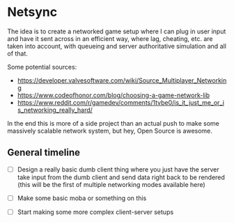 Netsync
=======

The idea is to create a networked game setup where I can plug in user input 
and have it sent across in an efficient way, where lag, cheating, etc. are 
taken into account, with queueing and server authoritative simulation and 
all of that.

Some potential sources:
- https://developer.valvesoftware.com/wiki/Source_Multiplayer_Networking
- https://www.codeofhonor.com/blog/choosing-a-game-network-lib
- https://www.reddit.com/r/gamedev/comments/1tvbe0/is_it_just_me_or_is_networking_really_hard/

In the end this is more of a side project than an actual push to make some 
massively scalable network system, but hey, Open Source is awesome.

General timeline
----------------

- [ ] Design a really basic dumb client thing where you just have the server 
      take input from the dumb client and send data right back to be rendered
      (this will be the first of multiple networking modes available here)
- [ ] Make some basic moba or something on this
- [ ] Start making some more complex client-server setups

